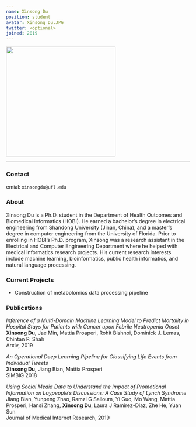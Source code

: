 ```yaml
---
name: Xinsong Du
position: student
avatar: Xinsong_Du.JPG
twitter: <optional>
joined: 2019
---
```


<img width="300" src="{{site.baseurl}}/images/people/{{page.avatar}}" data-action="zoom">

---

### Contact

emial: `xinsongdu@ufl.edu` <br>

### About

Xinsong Du is a Ph.D. student in the Department of Health Outcomes and Biomedical Informatics (HOBI). He earned a bachelor’s degree in electrical engineering from Shandong University (Jinan, China), and a master’s degree in computer engineering from the University of Florida.  Prior to enrolling in HOBI’s Ph.D. program, Xinsong was a research assistant in the Electrical and Computer Engineering Department where he helped with medical informatics research projects. His current research interests include machine learning, bioinformatics, public health informatics, and natural language processing.

### Current Projects

- Construction of metabolomics data processing pipeline

### Publications

*Inference of a Multi-Domain Machine Learning Model to Predict Mortality in Hospital Stays for Patients with Cancer upon Febrile Neutropenia Onset* <br />
**Xinsong Du**, Jae Min, Mattia Proaperi, Rohit Bishnoi, Dominick J. Lemas, Chintan P. Shah <br />
Arxiv, 2019

*An Operational Deep Learning Pipeline for Classifying Life Events from Individual Tweets* <br />
**Xinsong Du**, Jiang Bian, Mattia Prosperi <br />
SIMBIG 2018

*Using Social Media Data to Understand the Impact of Promotional Information on Laypeople’s Discussions: A Case Study of Lynch Syndrome* <br />
Jiang Bian, Yunpeng Zhao, Ramzi G Salloum, Yi Guo, Mo Wang, Mattia Prosperi, Hansi Zhang, **Xinsong Du**, Laura J Ramirez-Diaz, Zhe He, Yuan Sun <br />
Journal of Medical Internet Research, 2019
